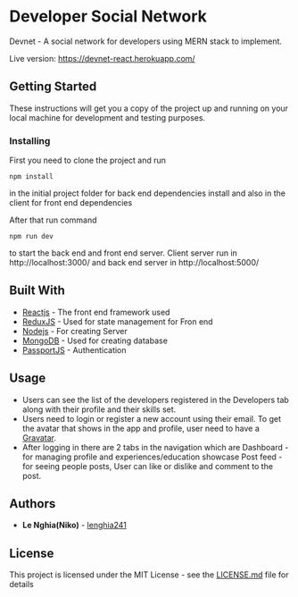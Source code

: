 
# Developer Social Network

Devnet - A social network for developers using MERN stack to implement.

Live version: https://devnet-react.herokuapp.com/

## Getting Started

These instructions will get you a copy of the project up and running on your local machine for development and testing purposes.

### Installing

First you need to clone the project and run

```
npm install
```
in the initial project folder for back end dependencies install and also in the client for front end dependencies

After that run command

```
npm run dev
```
to start the back end and front end server. Client server run in http://localhost:3000/ and back end server in http://localhost:5000/

## Built With

* [Reactjs](https://reactjs.org/docs/getting-started.html) - The front end framework used
* [ReduxJS](https://redux.js.org/) - Used for state management for Fron end
* [Nodejs](https://nodejs.org/en/docs/) - For creating Server
* [MongoDB](https://docs.mongodb.com/) - Used for creating database
* [PassportJS](http://www.passportjs.org/docs/) - Authentication

## Usage

* Users can see the list of the developers registered in the Developers tab along with their profile and their skills set.
* Users need to login or register a new account using their email. To get the avatar that shows in the app and profile, user need to have a [Gravatar](https://en.gravatar.com/).
* After logging in there are 2 tabs in the navigation which are 
Dashboard - for managing profile and experiences/education showcase
Post feed - for seeing people posts, User can like or dislike and comment to the post.

## Authors

* **Le Nghia(Niko)** - [lenghia241](https://github.com/lenghia241)


## License

This project is licensed under the MIT License - see the [LICENSE.md](LICENSE.md) file for details

